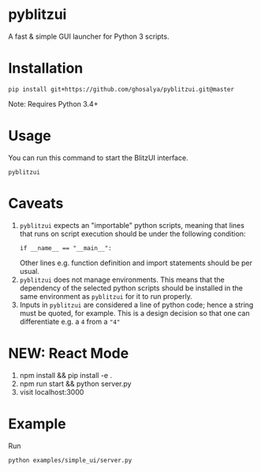 # pyblitzui

A fast &amp; simple GUI launcher for Python 3 scripts.



# Installation

```
pip install git+https://github.com/ghosalya/pyblitzui.git@master
```

Note: Requires Python 3.4+

# Usage

You can run this command to start the BlitzUI interface.

```
pyblitzui
```

# Caveats

1. `pyblitzui` expects an "importable" python scripts, meaning that lines that runs on script execution should be under the following condition:
    ```
    if __name__ == "__main__":
    ```
    Other lines e.g. function definition and import statements should be per usual.
2. `pyblitzui` does not manage environments. This means that the dependency of the selected python scripts should be installed in the same environment as `pyblitzui` for it to run properly.
3. Inputs in `pyblitzui` are considered a line of python code; hence a string must be quoted, for example. This is a design decision so that one can differentiate e.g. a `4` from a `"4"`


# NEW: React Mode

1. npm install && pip install -e .
2. npm run start && python server.py
3. visit localhost:3000


# Example

Run
```
python examples/simple_ui/server.py
```
